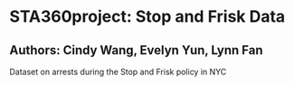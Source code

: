 # STA360project: Stop and Frisk Data
## Authors: Cindy Wang, Evelyn Yun, Lynn Fan
Dataset on arrests during the Stop and Frisk policy in NYC

